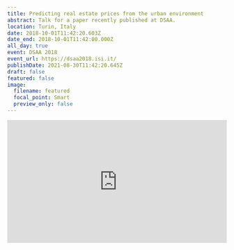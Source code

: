 ```yaml
---
title: Predicting real estate prices from the urban environment
abstract: Talk for a paper recently published at DSAA.
location: Turin, Italy
date: 2018-10-01T11:42:20.603Z
date_end: 2018-10-01T11:42:00.000Z
all_day: true
event: DSAA 2018
event_url: https://dsaa2018.isi.it/
publishDate: 2021-08-30T11:42:20.645Z
draft: false
featured: false
image:
  filename: featured
  focal_point: Smart
  preview_only: false
---
```



<div style="left: 0; width: 100%; height: 0; position: relative; padding-bottom: 56.1972%;"><iframe src="https://speakerdeck.com/player/3e49c33a73284c279277a69fbb9c41c6" style="top: 0; left: 0; width: 100%; height: 100%; position: absolute; border: 0;" allowfullscreen scrolling="no" allow="encrypted-media;"></iframe></div>

